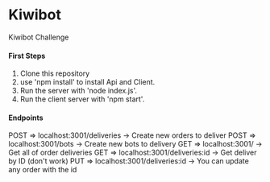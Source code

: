 # Kiwibot
Kiwibot Challenge

<h4>First Steps</h4>

1) Clone this repository
2) use 'npm install' to install Api and Client.
3) Run the server with 'node index.js'.
4) Run the client server with 'npm start'.


<h4>Endpoints</h4>

POST =>  localhost:3001/deliveries     -> Create new orders to deliver
POST =>  localhost:3001/bots           -> Create new bots to delivery
GET  =>  localhost:3001/               -> Get all of order deliveries
GET  =>  localhost:3001/deliveries:id  -> Get deliver by ID (don't work)
PUT  =>  localhost:3001/deliveries:id  -> You can update any order with the id
